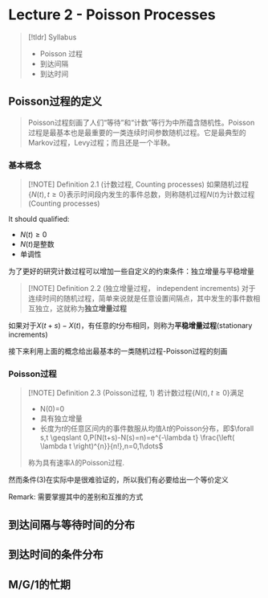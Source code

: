 
# Lecture 2 - Poisson Processes


> [!tldr] Syllabus
> + Poisson 过程
> + 到达间隔
> + 到达时间


## Poisson过程的定义

>Poisson过程刻画了人们“等待”和“计数”等行为中所蕴含随机性。Poisson 过程是最基本也是最重要的一类连续时间参数随机过程。它是最典型的 Markov过程，Levy过程；而且还是一个半鞅。

### 基本概念


> [!NOTE] Definition 2.1 (计数过程, Counting processes)
> 如果随机过程$\left\{ N(t),t \geqslant 0 \right\}$表示时间段内发生的事件总数，则称随机过程$N(t)$为计数过程(Counting processes)

It should qualified:

+ $N(t)\geqslant 0$
+ $N(t)$是整数
+ 单调性

为了更好的研究计数过程可以增加一些自定义的约束条件：独立增量与平稳增量


> [!NOTE] Definition 2.2 (独立增量过程， independent increments)
> 对于连续时间的随机过程，简单来说就是任意设置间隔点，其中发生的事件数相互独立，这就称为**独立增量过程**


如果对于$X(t+s)-X(t)$，有任意的$t$分布相同，则称为**平稳增量过程**(stationary increments)

接下来利用上面的概念给出最基本的一类随机过程-Poisson过程的刻画

### Poisson过程


> [!NOTE] Definition 2.3 (Poisson过程, 1)
> 若计数过程$\left\{ N(t),t \geqslant 0 \right\}$满足
> + N(0)=0
> + 具有独立增量
> + 长度为$t$的任意区间内的事件数服从均值$\lambda t$的Poisson分布，即$\forall s,t \geqslant 0,P(N(t+s)-N(s)=n)=e^{-\lambda t} \frac{\left( \lambda t \right)^{n}}{n!},n=0,1\dots$
> 
> 称为具有速率$\lambda$的Poisson过程.

然而条件(3)在实际中是很难验证的，所以我们有必要给出一个等价定义

Remark: 需要掌握其中的差别和互推的方式






## 到达间隔与等待时间的分布












## 到达时间的条件分布






## M/G/1的忙期







